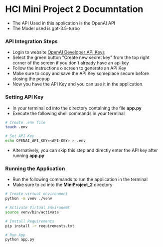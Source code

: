 # HCI Mini Project 2 Documntation

* The API Used in this application is the OpenAI API
* The Model used is gpt-3.5-turbo


### API Integration Steps

* Login to website [OpenAI Developer API Keys](https://platform.openai.com/api-keys)
* Select the green button "Create new secret key" from the top right corner of the screen if you don't already have an api key
* Follow the instructions o screen to generate an API Key
* Make sure to copy and save the API Key someplace secure before closing the popup
* Now you have the API Key and you can use it in the application.

### Setting API Key

* In your terminal cd into the directory containing the file **app.py**
* Execute the following shell commands in your terminal
```bash
# Create .env file
touch .env

# Set API Key
echo OPENAI_API_KEY=<API-KEY> > .env
```
* Alternatively, you can skip this step and directly enter the API key after running **app.py**

### Running the Application

* Run the following commands to run the application in the terminal
* Make sure to cd into the **MiniProject_2** directory
```bash
# Create virtual environment
python -m venv ./venv 

# Activate Virtual Environemt
source venv/bin/activate

# Install Requirements
pip install -r requirements.txt 

# Run App
python app.py
```